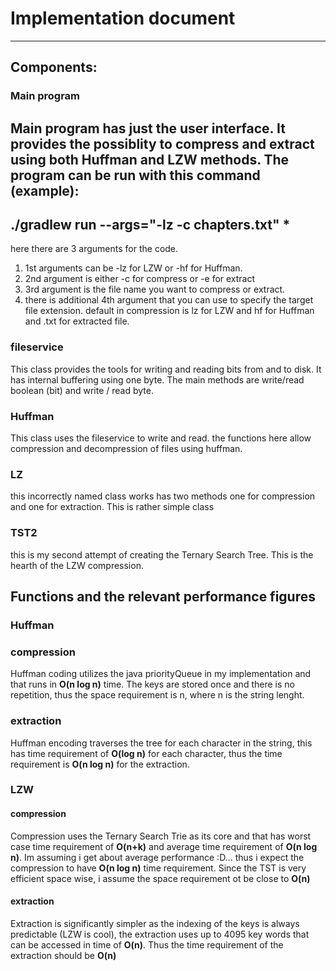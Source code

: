 # Implementation document
-----
## Components:
### Main program

Main program has just the user interface. It provides the possiblity to compress and extract using both Huffman and LZW methods.
The program can be run with this command (example):
---
 ./gradlew run --args="-lz -c chapters.txt" *
---
here there are 3 arguments for the code.
1. 1st arguments can be -lz for LZW or -hf for Huffman.
2. 2nd argument is either -c for compress or -e for extract
3. 3rd argument is the file name you want to compress or extract.
4. there is additional 4th argument that you can use to specify the target file extension. default in compression is lz for LZW and hf for Huffman and .txt for extracted file.

### fileservice
This class provides the tools for writing and reading bits from and to disk. It has internal buffering using one byte. The main methods are write/read boolean (bit) and write / read byte.

### Huffman 
This class uses the fileservice to write and read. the functions here allow compression and decompression of files using huffman.

### LZ
this incorrectly named class works has two methods one for compression and one for extraction. This is rather simple class

### TST2
this is my second attempt of creating the Ternary Search Tree. This is the hearth of the LZW compression.

## Functions and the relevant performance figures
### Huffman
### compression
Huffman coding utilizes the java priorityQueue in my implementation and that runs in **O(n log n)** time. The keys are stored once and there is no repetition, thus the space requirement is n, where n is the string lenght.
### extraction
Huffman encoding traverses the tree for each character in the string, this has time requirement of **O(log n)** for each character, thus the time requirement is **O(n log n)** for the extraction.

### LZW
#### compression
Compression uses the Ternary Search Trie as its core and that has worst case time requirement of **O(n+k)** and average time requirement of **O(n log n)**. Im assuming i get about average performance :D... thus i expect the compression to have  **O(n log n)** time requirement. Since the TST is very efficient space wise, i assume the space requirement ot be close to **O(n)**
#### extraction
Extraction is significantly simpler as the indexing of the keys is always predictable (LZW is cool), the extraction uses up to 4095 key words that can be accessed in time of **O(n)**. Thus the time requirement of the extraction should be **O(n)**


